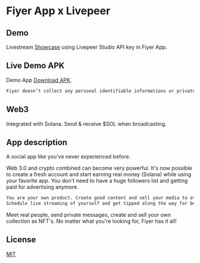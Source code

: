 # Fiyer App x Livepeer

## Demo

Livestream [Showcase](https://fiyer.app/assets/video/screens.png) using Livepeer Studio API key in Fiyer App.

## Live Demo APK

Demo App [Download APK](https://fiyer.app/assets/apk/app-release.apk).
```bash
Fiyer doesn’t collect any personal identifiable informations or private keys to your wallet.
```

## Web3
Integrated with Solana. Send & receive $SOL when broadcasting.

## App description
A social app like you've never experienced before.

Web 3.0 and crypto combined can become very powerful. It's now possible to create a fresh account and start earning real money (Solana) while using your favorite app.  You don't need to have a huge followers list and getting paid for advertising anymore.

```bash
You are your own product. Create good content and sell your media to others.
Schedule live streaming of yourself and get tipped along the way for being awesome!
```

Meet real people, send private messages, create and sell your own collection as NFT's. No matter what you're looking for, Fiyer has it all!

## License
[MIT](https://choosealicense.com/licenses/mit/)
